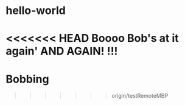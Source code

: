 # hello-world
<<<<<<< HEAD
Boooo Bob's at it again'
AND AGAIN! !!!
=======
# Bobbing
>>>>>>> origin/testRemoteMBP
